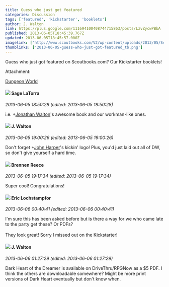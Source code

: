 ```yaml
---
title: Guess who just got featured
categories: Discussion
tags: ['featured', 'kickstarter', 'booklets']
author: J. Walton
link: https://plus.google.com/111694100408744715863/posts/LzvZycwPBbA
published: 2013-06-05T18:45:39.767Z
updated: 2013-06-05T18:45:57.000Z
imagelink: ['http://www.scoutbooks.com/V2/wp-content/uploads/2013/05/ScoutBooks_DW13-150x112.jpg']
thumblinks: ['2013-06-05-guess-who-just-got-featured_tb.png']
---
```


Guess who just got featured on Scoutbooks.com? Our Kickstarter booklets!


Attachment:

<a href='http://www.scoutbooks.com/dungeon-world/'>Dungeon World</a>


<div id='comment z13ezbk45qjftvm3r222uzkgbybditn2l'>
  <h4><img src='{{site.baseurl}}//images/avatars/117415966179711277938_photo.jpg'> Sage LaTorra</h4>
      <p><cite>2013-06-05 18:50:28 (edited: 2013-06-05 18:50:28)</cite></p>
        <p>i.e. <span class="proflinkWrapper"><span class="proflinkPrefix">+</span><a class="proflink" href="https://plus.google.com/111694100408744715863" oid="111694100408744715863">Jonathan Walton</a></span>&#39;s awesome book and our workman-like ones.</p>
</div>
        

<div id='comment z13ezbk45qjftvm3r222uzkgbybditn2l'>
  <h4><img src='{{site.baseurl}}//images/avatars/111694100408744715863_photo.jpg'> J. Walton</h4>
      <p><cite>2013-06-05 19:00:26 (edited: 2013-06-05 19:00:26)</cite></p>
        <p>Don&#39;t forget <span class="proflinkWrapper"><span class="proflinkPrefix">+</span><a class="proflink" href="https://plus.google.com/102241355698439183778" oid="102241355698439183778">John Harper</a></span>&#39;s kickin&#39; logo! Plus, you&#39;d just laid out all of DW, so don&#39;t give yourself a hard time.</p>
</div>
        

<div id='comment z13ezbk45qjftvm3r222uzkgbybditn2l'>
  <h4><img src='{{site.baseurl}}//images/avatars/113128683722808230725_photo.jpg'> Brennen Reece</h4>
      <p><cite>2013-06-05 19:17:34 (edited: 2013-06-05 19:17:34)</cite></p>
        <p>Super cool! Congratulations!</p>
</div>
        

<div id='comment z13ezbk45qjftvm3r222uzkgbybditn2l'>
  <h4><img src='{{site.baseurl}}//images/avatars/104811112088336879051_photo.jpg'> Eric Lochstampfor</h4>
      <p><cite>2013-06-06 00:40:41 (edited: 2013-06-06 00:40:41)</cite></p>
        <p>I&#39;m sure this has been asked before but is there a way for we who came late to the party get these? Or PDFs?<br /><br />They look great! Sorry I missed out on the Kickstarter!</p>
</div>
        

<div id='comment z13ezbk45qjftvm3r222uzkgbybditn2l'>
  <h4><img src='{{site.baseurl}}//images/avatars/111694100408744715863_photo.jpg'> J. Walton</h4>
      <p><cite>2013-06-06 01:27:29 (edited: 2013-06-06 01:27:29)</cite></p>
        <p>Dark Heart of the Dreamer is available on DriveThru/RPGNow as a $5 PDF. I think the others are downloadable somewhere? Might be more print versions of Dark Heart eventually but don&#39;t know when.</p>
</div>
        